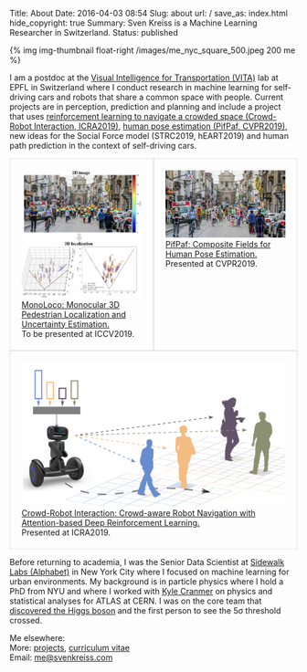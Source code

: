 Title: About
Date: 2016-04-03 08:54
Slug: about
url: /
save_as: index.html
hide_copyright: true
Summary: Sven Kreiss is a Machine Learning Researcher in Switzerland.
Status: published


{% img img-thumbnail float-right /images/me_nyc_square_500.jpeg 200 me %}

I am a postdoc at the [Visual Intelligence for Transportation (VITA)](https://vita.epfl.ch/)
lab at EPFL in Switzerland where I conduct research in machine learning for
self-driving cars and robots that share a common space with people. Current projects
are in perception, prediction and planning and include a project that uses
[reinforcement learning to navigate a crowded space (Crowd-Robot Interaction, ICRA2019)](https://github.com/vita-epfl/CrowdNav),
[human pose estimation (PifPaf, CVPR2019)](https://github.com/vita-epfl/openpifpaf),
new ideas for the Social Force model (STRC2019, hEART2019) and
human path prediction in the context of self-driving cars.

<div style="display:flex; flex-flow: row wrap;">
<div style="border:0.5px dotted #ccc; width:150px; padding: 20px; flex-grow: 1;">
    <a href="https://github.com/vita-epfl/monoloco">
        <img class="image-process-crisp" src="/images/monoloco.jpg" alt="Monoloco example"></img><br />
        MonoLoco: Monocular 3D Pedestrian Localization and Uncertainty Estimation.</a>
    <br />
    To be presented at ICCV2019.
</div>

<div style="border:0.5px dotted #ccc; width:150px; padding: 20px; flex-grow: 1;">
    <a href="https://github.com/vita-epfl/openpifpaf">
        <img class="image-process-crisp" src="/images/pifpaf.jpg" alt="OpenPifPaf example"></img><br />
        PifPaf: Composite Fields for Human Pose Estimation.</a>
    <br />
    Presented at CVPR2019.
</div>

<div style="border:0.5px dotted #ccc; width:150px; padding: 20px; flex-grow: 1;">
    <a href="https://github.com/vita-epfl/crowdnav">
        <img class="image-process-crisp" src="/images/crowdnav.png" alt="CrowdNav illustration"></img><br />
        Crowd-Robot Interaction: Crowd-aware Robot Navigation with Attention-based Deep Reinforcement Learning.</a>
    <br />
    Presented at ICRA2019.
</div>
</div>

Before returning to academia, I was the Senior Data Scientist at
[Sidewalk Labs (Alphabet)](https://www.sidewalklabs.com) in New York City
where I focused on machine learning for urban environments. My background is in particle physics
where I hold a PhD from NYU and where I worked with
[Kyle Cranmer](http://theoryandpractice.org/) on physics and statistical
analyses for ATLAS at CERN. I was on the core team that
[discovered the Higgs boson](/projects.html#discovery) and the first person to
see the 5σ threshold crossed.

Me elsewhere:
<span style="white-space: nowrap">[<i class="fa fa-github"></i>](https://github.com/svenkreiss/)</span>&nbsp;&nbsp;
<span style="white-space: nowrap">[<i class="fa fa-twitter"></i>](https://twitter.com/svenkreiss)</span>&nbsp;&nbsp;
<span style="white-space: nowrap">[<i class="fa fa-linkedin-square"></i>](https://www.linkedin.com/in/svenkreiss/)</span>
<br />
More: [projects](/projects.html), <!-- [blog](/blog/), --> [curriculum vitae](/files/cv.pdf)<br />
Email: [me@svenkreiss.com](mailto:me@svenkreiss.com)
